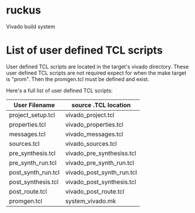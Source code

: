 # ruckus
Vivado build system

# List of user defined TCL scripts

User defined TCL scripts are located in the target's vivado directory.
These user defined TCL scripts are not required expect for when the make target is "prom". 
Then the promgen.tcl must be defined and exist. 

Here's a full list of user defined TCL scripts:

| User Filename      | source .TCL location           | 
| ------------------ | ------------------------------ | 
| project_setup.tcl  | vivado_project.tcl             | 
| properties.tcl     | vivado_properties.tcl          | 
| messages.tcl       | vivado_messages.tcl            | 
| sources.tcl        | vivado_sources.tcl             | 
| pre_synthesis.tcl  | vivado_pre_synthesiss.tcl      | 
| pre_synth_run.tcl  | vivado_pre_synth_run.tcl       | 
| post_synth_run.tcl | vivado_post_synth_run.tcl      | 
| post_synthesis.tcl | vivado_post_synthesis.tcl      | 
| post_route.tcl     | vivado_post_route.tcl          | 
| promgen.tcl        | system_vivado.mk               | 

